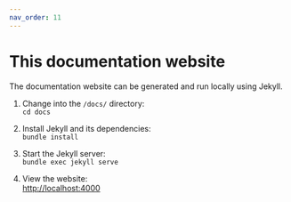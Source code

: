 ```yaml
---
nav_order: 11
---
```


# This documentation website

The documentation website can be generated and run locally using Jekyll.

1. Change into the `/docs/` directory:\
`cd docs`

2. Install Jekyll and its dependencies:\
`bundle install`

3. Start the Jekyll server:\
`bundle exec jekyll serve`

4. View the website:\
<http://localhost:4000>
